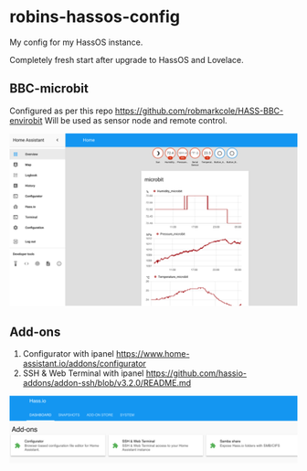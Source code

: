 # robins-hassos-config
My config for my HassOS instance.

Completely fresh start after upgrade to HassOS and Lovelace. 

## BBC-microbit
Configured as per this repo https://github.com/robmarkcole/HASS-BBC-envirobit Will be used as sensor node and remote control.

<p align="center">
<img src="https://github.com/robmarkcole/robins-hassos-config/blob/master/images/usage.png" width="900">
</p>

## Add-ons

1. Configurator with ipanel https://www.home-assistant.io/addons/configurator
2. SSH & Web Terminal with ipanel https://github.com/hassio-addons/addon-ssh/blob/v3.2.0/README.md

<p align="center">
<img src="https://github.com/robmarkcole/robins-hassos-config/blob/master/images/addons.png" width="900">
</p>